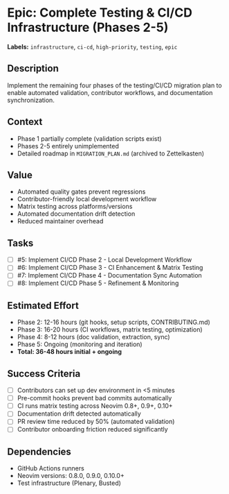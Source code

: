# Epic: Complete Testing & CI/CD Infrastructure (Phases 2-5)

**Labels:** `infrastructure`, `ci-cd`, `high-priority`, `testing`, `epic`

## Description

Implement the remaining four phases of the testing/CI/CD migration plan to enable automated validation, contributor workflows, and documentation synchronization.

## Context

- Phase 1 partially complete (validation scripts exist)
- Phases 2-5 entirely unimplemented
- Detailed roadmap in `MIGRATION_PLAN.md` (archived to Zettelkasten)

## Value

- Automated quality gates prevent regressions
- Contributor-friendly local development workflow
- Matrix testing across platforms/versions
- Automated documentation drift detection
- Reduced maintainer overhead

## Tasks

- [ ] #5: Implement CI/CD Phase 2 - Local Development Workflow
- [ ] #6: Implement CI/CD Phase 3 - CI Enhancement & Matrix Testing
- [ ] #7: Implement CI/CD Phase 4 - Documentation Sync Automation
- [ ] #8: Implement CI/CD Phase 5 - Refinement & Monitoring

## Estimated Effort

- Phase 2: 12-16 hours (git hooks, setup scripts, CONTRIBUTING.md)
- Phase 3: 16-20 hours (CI workflows, matrix testing, optimization)
- Phase 4: 8-12 hours (doc validation, extraction, sync)
- Phase 5: Ongoing (monitoring and iteration)
- **Total: 36-48 hours initial + ongoing**

## Success Criteria

- [ ] Contributors can set up dev environment in \<5 minutes
- [ ] Pre-commit hooks prevent bad commits automatically
- [ ] CI runs matrix testing across Neovim 0.8+, 0.9+, 0.10+
- [ ] Documentation drift detected automatically
- [ ] PR review time reduced by 50% (automated validation)
- [ ] Contributor onboarding friction reduced significantly

## Dependencies

- GitHub Actions runners
- Neovim versions: 0.8.0, 0.9.0, 0.10.0+
- Test infrastructure (Plenary, Busted)

